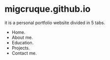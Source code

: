 # migcruque.github.io

it is a personal portfolio website divided in 5 tabs.

- Home.
- About me.
- Education.
- Projects.
- Contact me.
